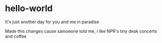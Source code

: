 # hello-world
It's just another day for you and me in paradise

Made this changes cause samoeone told me, i like NPR's tiny desk concerts and coffee
